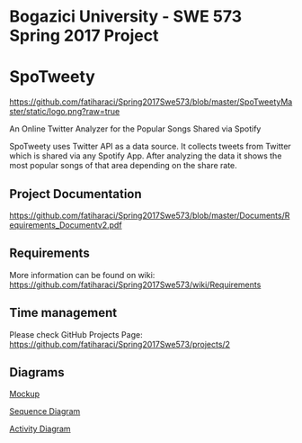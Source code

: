 # Bogazici University - SWE 573 Spring 2017 Project
# SpoTweety
https://github.com/fatiharaci/Spring2017Swe573/blob/master/SpoTweetyMaster/static/logo.png?raw=true

An Online Twitter Analyzer for the Popular Songs Shared via Spotify

SpoTweety uses Twitter API as a data source. It collects tweets from Twitter which is shared via any Spotify App. After analyzing the data it shows the most popular songs of that area depending on the share rate.


## Project Documentation
https://github.com/fatiharaci/Spring2017Swe573/blob/master/Documents/Requirements_Documentv2.pdf

## Requirements
More information can be found on wiki:
https://github.com/fatiharaci/Spring2017Swe573/wiki/Requirements

## Time management
Please check GitHub Projects Page:
https://github.com/fatiharaci/Spring2017Swe573/projects/2

## Diagrams
[Mockup](https://github.com/fatiharaci/Spring2017Swe573/blob/master/Documents/Pics/mockup.png?raw=true)

[Sequence Diagram](https://github.com/fatiharaci/Spring2017Swe573/blob/master/Documents/Pics/SeqDiag.png?raw=true)

[Activity Diagram](https://github.com/fatiharaci/Spring2017Swe573/blob/master/Documents/Pics/ActDiag.png?raw=true)



